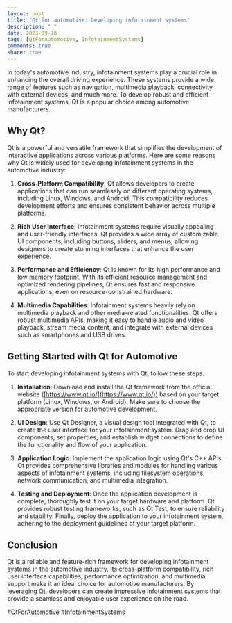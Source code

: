 ```yaml
---
layout: post
title: "Qt for automotive: Developing infotainment systems"
description: " "
date: 2023-09-18
tags: [QtForAutomotive, InfotainmentSystems]
comments: true
share: true
---
```


In today's automotive industry, infotainment systems play a crucial role in enhancing the overall driving experience. These systems provide a wide range of features such as navigation, multimedia playback, connectivity with external devices, and much more. To develop robust and efficient infotainment systems, Qt is a popular choice among automotive manufacturers.

## Why Qt?

Qt is a powerful and versatile framework that simplifies the development of interactive applications across various platforms. Here are some reasons why Qt is widely used for developing infotainment systems in the automotive industry:

1. **Cross-Platform Compatibility**: Qt allows developers to create applications that can run seamlessly on different operating systems, including Linux, Windows, and Android. This compatibility reduces development efforts and ensures consistent behavior across multiple platforms.

2. **Rich User Interface**: Infotainment systems require visually appealing and user-friendly interfaces. Qt provides a wide array of customizable UI components, including buttons, sliders, and menus, allowing designers to create stunning interfaces that enhance the user experience.

3. **Performance and Efficiency**: Qt is known for its high performance and low memory footprint. With its efficient resource management and optimized rendering pipelines, Qt ensures fast and responsive applications, even on resource-constrained hardware.

4. **Multimedia Capabilities**: Infotainment systems heavily rely on multimedia playback and other media-related functionalities. Qt offers robust multimedia APIs, making it easy to handle audio and video playback, stream media content, and integrate with external devices such as smartphones and USB drives.

## Getting Started with Qt for Automotive

To start developing infotainment systems with Qt, follow these steps:

1. **Installation**: Download and install the Qt framework from the official website ([https://www.qt.io/](https://www.qt.io/)) based on your target platform (Linux, Windows, or Android). Make sure to choose the appropriate version for automotive development.

2. **UI Design**: Use Qt Designer, a visual design tool integrated with Qt, to create the user interface for your infotainment system. Drag and drop UI components, set properties, and establish widget connections to define the functionality and flow of your application.

3. **Application Logic**: Implement the application logic using Qt's C++ APIs. Qt provides comprehensive libraries and modules for handling various aspects of infotainment systems, including filesystem operations, network communication, and multimedia integration.

4. **Testing and Deployment**: Once the application development is complete, thoroughly test it on your target hardware and platform. Qt provides robust testing frameworks, such as Qt Test, to ensure reliability and stability. Finally, deploy the application to your infotainment system, adhering to the deployment guidelines of your target platform.

## Conclusion

Qt is a reliable and feature-rich framework for developing infotainment systems in the automotive industry. Its cross-platform compatibility, rich user interface capabilities, performance optimization, and multimedia support make it an ideal choice for automotive manufacturers. By leveraging Qt, developers can create impressive infotainment systems that provide a seamless and enjoyable user experience on the road.

#QtForAutomotive #InfotainmentSystems